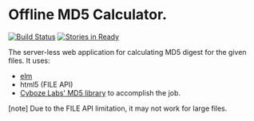 Offline MD5 Calculator.
=======================

[![Build Status](https://travis-ci.org/tshm/md5html.svg?branch=master)](https://travis-ci.org/tshm/md5html)
[![Stories in Ready](https://badge.waffle.io/tshm/md5html.png?label=ready&title=Ready)](https://waffle.io/tshm/md5html)

The server-less web application for calculating MD5 digest
for the given files.
It uses:

* [elm](http://elm-lang.org/) 
* html5 (FILE API)
* [Cyboze Labs' MD5 library](http://labs.cybozu.co.jp/blog/mitsunari/2007/07/24/js/md5.js)
  to accomplish the job.


[note]
Due to the FILE API limitation, it may not work for large files.

